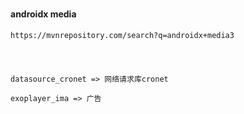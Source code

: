 #

#### androidx media

```
https://mvnrepository.com/search?q=androidx+media3
```

#

#### 


#

####

```

datasource_cronet => 网络请求库cronet

exoplayer_ima => 广告
```
